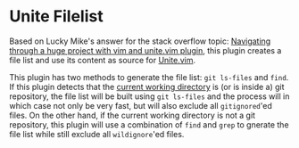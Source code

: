 # Unite Filelist

Based on Lucky Mike's answer for the stack overflow topic: [Navigating through a huge project
with vim and unite.vim plugin](http://stackoverflow.com/a/25171430/4542656), this plugin creates
a file list and use its content as source for [Unite.vim](https://github.com/Shougo/unite.vim).

This plugin has two methods to generate the file list: `git ls-files` and `find`. If this plugin
detects that the [current working directory](http://vimdoc.sourceforge.net/htmldoc/eval.html#getcwd())
is (or is inside a) git repository, the file list will be built using `git ls-files` and the
process will in which case not only be very fast, but will also exclude all `gitignored`'ed files.
On the other hand, if the current working directory is not a git repository, this plugin will use a
combination of `find` and `grep` to gnerate the file list while still exclude all `wildignore`'ed files.

